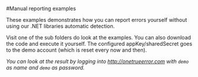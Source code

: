 #Manual reporting examples

These examples demonstrates how you can report errors yourself without using our .NET libraries automatic detection.

Visit one of the sub folders do look at the examples. You can also download the code and execute it yourself. The configured appKey/sharedSecret goes to the demo account (which is reset every now and then).



_You can look at the result by logging into http://onetrueerror.com with `demo` as name and `demo` as password._